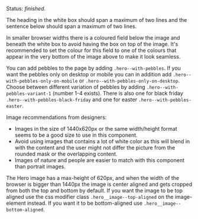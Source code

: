Status: *finished*.

The heading in the white box should span a maximum of two lines
and the sentence below should span a maximum of two lines.

In smaller browser widths there is a coloured field below the image and beneath the white box
to avoid having the box on top of the image. It's recommended to set the colour for this field to
one of the colours that appear in the very bottom of the image above to make it look seamless.

You can add pebbles to the page by adding <code>.hero--with-pebbles</code>.
If you want the pebbles only on desktop or mobile you can in addition add
<code>.hero--with-pebbles-only-on-mobile</code> or <code>.hero--with-pebbles-only-on-desktop</code>.
Choose between different variation of pebbles by adding
<code>.hero--with-pebbles-variant-1</code> (number 1-4 exists).
There is also one for black friday <code>.hero--with-pebbles-black-friday</code> and
one for easter <code>.hero--with-pebbles-easter</code>.

Image recommendations from designers:
- Images in the size of 1440x620px or the same width/height format seems to be a good size to use in this component.
- Avoid using images that contains a lot of white color as this will blend in with the content and the user might not differ the picture from the rounded mask or the overlapping content.
- Images of nature and people are easier to match with this component than portrait images.

The Hero image has a max-height of 620px, and when the width of the browser is bigger than 1440px
the image is center aligned and gets cropped from both the top and bottom by default. If you want
the image to be top aligned use the css modifier class
<code>.hero&#95;&#95;image--top-aligned</code> on the image-element instead. If you want it to be bottom-aligned
use <code>.hero&#95;&#95;image--bottom-aligned</code>.
